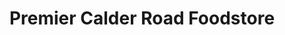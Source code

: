 ---
title: "Premier Calder Road Foodstore"
url: /edinburgh/premier-calder-road-foodstore/
shop: Lebensmittel
---